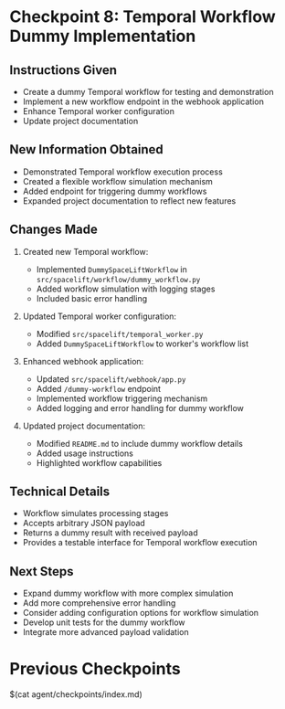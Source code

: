 # Checkpoint 8: Temporal Workflow Dummy Implementation

## Instructions Given
- Create a dummy Temporal workflow for testing and demonstration
- Implement a new workflow endpoint in the webhook application
- Enhance Temporal worker configuration
- Update project documentation

## New Information Obtained
- Demonstrated Temporal workflow execution process
- Created a flexible workflow simulation mechanism
- Added endpoint for triggering dummy workflows
- Expanded project documentation to reflect new features

## Changes Made
1. Created new Temporal workflow:
   - Implemented `DummySpaceLiftWorkflow` in `src/spacelift/workflow/dummy_workflow.py`
   - Added workflow simulation with logging stages
   - Included basic error handling

2. Updated Temporal worker configuration:
   - Modified `src/spacelift/temporal_worker.py`
   - Added `DummySpaceLiftWorkflow` to worker's workflow list

3. Enhanced webhook application:
   - Updated `src/spacelift/webhook/app.py`
   - Added `/dummy-workflow` endpoint
   - Implemented workflow triggering mechanism
   - Added logging and error handling for dummy workflow

4. Updated project documentation:
   - Modified `README.md` to include dummy workflow details
   - Added usage instructions
   - Highlighted workflow capabilities

## Technical Details
- Workflow simulates processing stages
- Accepts arbitrary JSON payload
- Returns a dummy result with received payload
- Provides a testable interface for Temporal workflow execution

## Next Steps
- Expand dummy workflow with more complex simulation
- Add more comprehensive error handling
- Consider adding configuration options for workflow simulation
- Develop unit tests for the dummy workflow
- Integrate more advanced payload validation

# Previous Checkpoints
$(cat agent/checkpoints/index.md)